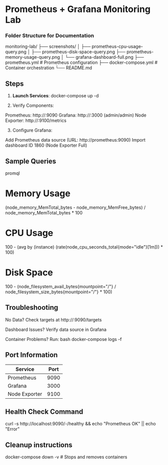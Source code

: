 # Prometheus + Grafana Monitoring Lab

### **Folder Structure for Documentation**
monitoring-lab/
├── screenshots/
│ ├── prometheus-cpu-usage-query.png
│ ├── prometheus-disk-space-query.png
  ├── prometheus-memory-usage-query.png
│ └── grafana-dashboard-full.png
├── prometheus.yml      # Prometheus configuration
├── docker-compose.yml  # Container orchestration
└── README.md

## Steps
1.  **Launch Services**:
   docker-compose up -d

3. Verify Components:

Prometheus: http://<server-ip>:9090
Grafana: http://<server-ip>:3000 (admin/admin)
Node Exporter: http://<server-ip>:9100/metrics

3. Configure Grafana:

Add Prometheus data source (URL: http://prometheus:9090)
Import dashboard ID 1860 (Node Exporter Full)

## Sample Queries
promql
# Memory Usage
(node_memory_MemTotal_bytes - node_memory_MemFree_bytes) / node_memory_MemTotal_bytes * 100

# CPU Usage
100 - (avg by (instance) (rate(node_cpu_seconds_total{mode="idle"}[1m])) * 100)

# Disk Space
100 - (node_filesystem_avail_bytes{mountpoint="/"} / node_filesystem_size_bytes{mountpoint="/"} * 100)

## Troubleshooting
No Data? Check targets at http://<ip>:9090/targets

Dashboard Issues? Verify data source in Grafana

Container Problems? Run:
bash
docker-compose logs -f

## Port Information
   | Service         | Port  |
   |-----------------|-------|
   | Prometheus      | 9090  |
   | Grafana         | 3000  |
   | Node Exporter   | 9100  |

## Health Check Command
curl -s http://localhost:9090/-/healthy && echo "Prometheus OK" || echo "Error"

## Cleanup instructions
docker-compose down -v  # Stops and removes containers


